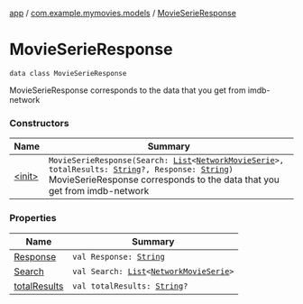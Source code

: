 [app](../../index.md) / [com.example.mymovies.models](../index.md) / [MovieSerieResponse](./index.md)

# MovieSerieResponse

`data class MovieSerieResponse`

MovieSerieResponse corresponds to the data that you get from imdb-network

### Constructors

| Name | Summary |
|---|---|
| [&lt;init&gt;](-init-.md) | `MovieSerieResponse(Search: `[`List`](https://kotlinlang.org/api/latest/jvm/stdlib/kotlin.collections/-list/index.html)`<`[`NetworkMovieSerie`](../../com.example.mymovies.network/-network-movie-serie/index.md)`>, totalResults: `[`String`](https://kotlinlang.org/api/latest/jvm/stdlib/kotlin/-string/index.html)`?, Response: `[`String`](https://kotlinlang.org/api/latest/jvm/stdlib/kotlin/-string/index.html)`)`<br>MovieSerieResponse corresponds to the data that you get from imdb-network |

### Properties

| Name | Summary |
|---|---|
| [Response](-response.md) | `val Response: `[`String`](https://kotlinlang.org/api/latest/jvm/stdlib/kotlin/-string/index.html) |
| [Search](-search.md) | `val Search: `[`List`](https://kotlinlang.org/api/latest/jvm/stdlib/kotlin.collections/-list/index.html)`<`[`NetworkMovieSerie`](../../com.example.mymovies.network/-network-movie-serie/index.md)`>` |
| [totalResults](total-results.md) | `val totalResults: `[`String`](https://kotlinlang.org/api/latest/jvm/stdlib/kotlin/-string/index.html)`?` |
